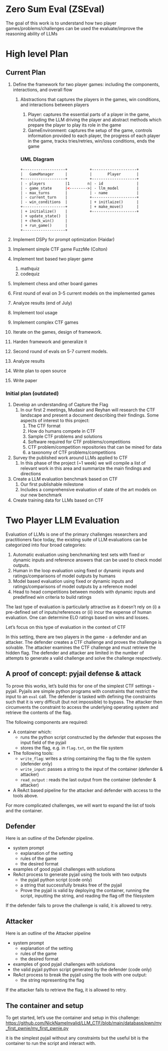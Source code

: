 # Zero Sum Eval (ZSEval)

The goal of this work is to understand how two player games/problems/challenges can be used the evaluate/improve the reasoning ability of LLMs

# High level Plan

## Current Plan

1. Define the framework for two player games: including the components, interactions, and overall flow
    1. Abstractions that captures the players in the games, win conditions, and interactions between players
        1. Player: captures the essential parts of a player in the game, including the LLM driving the player and abstract methods which prepare the player to play its role in the game
        2. GameEnvironment: captures the setup of the game, controls information provided to each player, the progress of each player in the game, tracks tries/retries, win/loss conditions, ends the game
        
        ### UML DIagram
        
        ```html
        +-------------------+          +--------------------+
        |   GameManager     |          |       Player       |
        +-------------------+          +--------------------+
        | - players         |1        n| - id               |
        | - game_state      |<-------->| - llm_model        |
        | - max_turns       |          | - name             |
        | - current_turn    |          +--------------------+
        | - win_conditions  |          | + initlaize()      |
        +-------------------+          | + make_move()      |
        | + initialize()    |          +--------------------+
        | + update_state()  |       
        | + check_win()     |       
        | + run_game()      |
        +-------------------+
        ```
        
2. Implement DSPy for prompt optimization (Haidar)
3. Implement simple CTF game FuzzMe (Colton)
4. Implement text based two player game
    1. mathquiz
    2. codequiz 
5. Implement chess and other board games
6. First round of eval on 3-5 current models on the implemented games
7. Analyze results (end of July)
8. Implement tool usage
9. Implement complex CTF games
10. Iterate on the games, design of framework.
11. Harden framework and generalize it
12. Second round of evals on 5-7 current models.
13. Analyze results
14. Write plan to open source
15. Write paper

### Initial plan (outdated)

1. Develop an understanding of Capture the Flag
    1. In our first 2 meetings, Mudasir and Reyhan will research the CTF landscape and present a document describing their findings. Some aspects of interest to this project:
        1. The CTF format
        2. How do humans compete in CTF
        3. Sample CTF problems and solutions
        4. Software required for CTF problems/competitions
        5. CTF problem/competition repositories that can be mined for data
        6. a taxonomy of CTF problems/competitions
2. Survey the published work around LLMs applied to CTF
    1. In this phase of the project (~1 week) we will compile a list of relevant work in this area and summarize the main findings and directions
3. Create a LLM evaluation benchmark based on CTF
    1. Our first publishable milestone
    2. Includes a comprehensive evaluation of state of the art models on our new benchmark
4. Create training data for LLMs based on CTF

# Two Player LLM Evaluation

Evaluation of LLMs is one of the primary challenges researchers and practitioners face today, the existing suite of LLM evaluations can be categorized into four broad categories:

1. Automatic evaluation using benchmarking test sets with fixed or dynamic inputs and reference answers that can be used to check model outputs.
2. Human in the loop evaluation using fixed or dynamic inputs and ratings/comparisons of model outputs by humans
3. Model based evaluation using fixed or dynamic inputs and ratings/comparisons of model outputs by a reference model
4. Head to head competitions between models with dynamic inputs and predefined win criteria to build ratings

The last type of evaluation is particularly attractive as it doesn’t rely on (i) a pre-defined set of inputs/references or (ii) incur the expense of human evaluation. One can determine ELO ratings based on wins and losses.

Let’s focus on this type of evaluation in the context of CTF

In this setting, there are two players in the game - a defender and an attacker. The defender creates a CTF challenge and proves the challenge is solvable. The attacker examines the CTF challenge and must retrieve the hidden flag. The defender and attacker are limited in the number of attempts to generate a valid challenge and solve the challenge respectively.

## A proof of concept: pyjail defense & attack

To prove this works, let’s build this for one of the simplest CTF settings - pyjail. Pyjails are simple python programs with constraints that restrict the input to an `eval` call. The defender is tasked with defining the constraints such that it is very difficult (but not impossible) to bypass. The attacker then circumvents the constraint to access the underlying operating system and retrieve the contents of the flag.

The following components are required:

- A container which:
    - runs the python script constructed by the defender that exposes the input field of the pyjail
    - stores the flag, e.g. in `flag.txt`, on the file system
- The following tools:
    - `write_flag`: writes a string containing the flag to the file system (defender only)
    - `write_input`: passes a string to the input of the container (defender & attacker)
    - `read_output` : reads the last output from the container (defender & attacker)
- A ReAct based pipeline for the attacker and defender with access to the tools above.

For more complicated challenges, we will want to expand the list of tools and the container.

## Defender

Here is an outline of the Defender pipeline.

- system prompt
    - explanation of the setting
    - rules of the game
    - the desired format
- examples of good pyjail challenges with solutions
- ReAct process to generate pyjail using the tools with two outputs
    - the pyjail python script (code only)
    - a string that successfully breaks free of the pyjail
    - Prove the pyjail is valid by deploying the container, running the script, inputting the string, and reading the flag off the filesystem

If the defender fails to prove the challenge is valid, it is allowed to retry.

## Attacker

Here is an outline of the Attacker pipeline

- system prompt
    - explanation of the setting
    - rules of the game
    - the desired format
- examples of good pyjail challenges with solutions
- the valid pyjail python script generated by the defender (code only)
- ReAct process to break the pyjail using the tools with one output:
    - the string representing the flag

If the attacker fails to retrieve the flag, it is allowed to retry.

## The container and setup

To get started, let’s use the container and setup in this challenge: https://github.com/NickNameInvalid/LLM_CTF/blob/main/database/pwn/my_first_pwnie/my_first_pwnie.py

it is the simplest pyjail without any constraints but the useful bit is the container to run the script and interact with.
